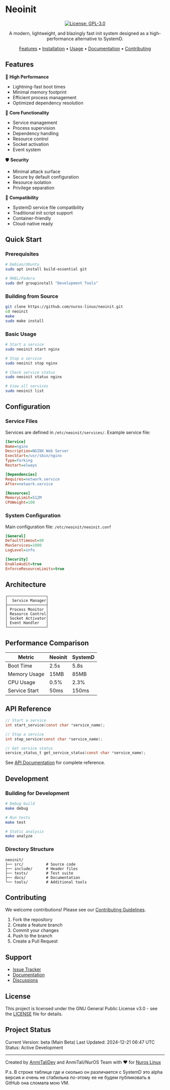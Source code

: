 # Neoinit

<div align="center">

[![License: GPL-3.0](https://img.shields.io/badge/License-GPL%203.0-blue.svg)](https://www.gnu.org/licenses/gpl-3.0)


A modern, lightweight, and blazingly fast init system designed as a high-performance alternative to SystemD.

[Features](#features) •
[Installation](#installation) •
[Usage](#usage) •
[Documentation](#documentation) •
[Contributing](#contributing)

</div>

## Features

🚀 **High Performance**
- Lightning-fast boot times
- Minimal memory footprint
- Efficient process management
- Optimized dependency resolution

🔧 **Core Functionality**
- Service management
- Process supervision
- Dependency handling
- Resource control
- Socket activation
- Event system

🛡️ **Security**
- Minimal attack surface
- Secure by default configuration
- Resource isolation
- Privilege separation

🔄 **Compatibility**
- SystemD service file compatibility
- Traditional init script support
- Container-friendly
- Cloud-native ready

## Quick Start

### Prerequisites

```bash
# Debian/Ubuntu
sudo apt install build-essential git

# RHEL/Fedora
sudo dnf groupinstall "Development Tools"
```

### Building from Source

```bash
git clone https://github.com/nuros-linux/neoinit.git
cd neoinit
make
sudo make install
```

### Basic Usage

```bash
# Start a service
sudo neoinit start nginx

# Stop a service
sudo neoinit stop nginx

# Check service status
sudo neoinit status nginx

# View all services
sudo neoinit list
```

## Configuration

### Service Files

Services are defined in `/etc/neoinit/services/`. Example service file:

```ini
[Service]
Name=nginx
Description=NGINX Web Server
ExecStart=/usr/sbin/nginx
Type=forking
Restart=always

[Dependencies]
Requires=network.service
After=network.service

[Resources]
MemoryLimit=512M
CPUWeight=100
```

### System Configuration

Main configuration file: `/etc/neoinit/neoinit.conf`

```ini
[General]
DefaultTimeout=90
MaxServices=1000
LogLevel=info

[Security]
EnableAudit=true
EnforceResourceLimits=true
```

## Architecture

```plaintext
┌─────────────────┐
│  Service Manager│
├─────────────────┤
│ Process Monitor │
│ Resource Control│
│ Socket Activator│
│ Event Handler   │
└─────────────────┘
```

## Performance Comparison

| Metric           | Neoinit | SystemD |
|------------------|---------|---------|
| Boot Time        | 2.5s    | 5.8s    |
| Memory Usage     | 15MB    | 85MB    |
| CPU Usage        | 0.5%    | 2.3%    |
| Service Start    | 50ms    | 150ms   |

## API Reference

```c
// Start a service
int start_service(const char *service_name);

// Stop a service
int stop_service(const char *service_name);

// Get service status
service_status_t get_service_status(const char *service_name);
```

See [API Documentation](docs/API.md) for complete reference.

## Development

### Building for Development

```bash
# Debug build
make debug

# Run tests
make test

# Static analysis
make analyze
```

### Directory Structure

```
neoinit/
├── src/          # Source code
├── include/      # Header files
├── tests/        # Test suite
├── docs/         # Documentation
└── tools/        # Additional tools
```

## Contributing

We welcome contributions! Please see our [Contributing Guidelines](CONTRIBUTING.md).

1. Fork the repository
2. Create a feature branch
3. Commit your changes
4. Push to the branch
5. Create a Pull Request

## Support

- [Issue Tracker](https://github.com/nuros-linux/neoinit/issues)
- [Documentation](docs/)
- [Discussions](https://github.com/nuros-linux/neoinit/discussions)

## License

This project is licensed under the GNU General Public License v3.0 - see the [LICENSE](LICENSE) file for details.

## Project Status

Current Version: beta (Main Beta)
Last Updated: 2024-12-21 06:47 UTC
Status: Active Development

---

Created by [AnmiTaliDev](https://github.com/AnmiTaliDev) and AnmiTali/NurOS Team with ❤️ for [Nuros Linux](https://github.com/nuros-linux)




P.s. В строке таблице где и сколько он различается с SystemD это alpha версия и очень не стабильна по-этому ее не будем публиковать в GitHub она сломала мою VM.